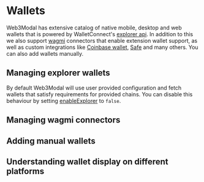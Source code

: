 # Wallets

Web3Modal has extensive catalog of native mobile, desktop and web wallets that is powered by WalletConnect's [explorer api](https://explorer.walletconnect.com). In addition to this we also support [wagmi](https://wagmi.sh) connectors that enable extension wallet support, as well as custom integrations like [Coinbase wallet](https://www.coinbase.com/wallet), [Safe](https://safe.global) and many others. You can also add wallets manually.

## Managing explorer wallets

By default Web3Modal will use user provided configuration and fetch wallets that satisfy requirements for provided chains. You can disable this behaviour by setting [enableExplorer](../options.md#enableexplorer-optional) to `false`.

## Managing wagmi connectors

## Adding manual wallets

## Understanding wallet display on different platforms
